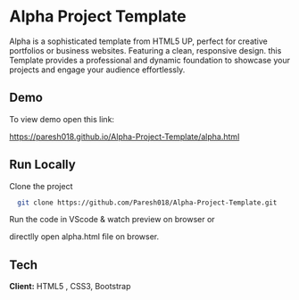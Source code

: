 
# Alpha Project Template

Alpha is a sophisticated template from HTML5 UP, perfect for creative portfolios or business websites. Featuring a clean, responsive design. 
this Template provides a professional and dynamic foundation to showcase your projects and engage your audience effortlessly.


## Demo

To view demo open this link: 

https://paresh018.github.io/Alpha-Project-Template/alpha.html



## Run Locally

Clone the project

```bash
  git clone https://github.com/Paresh018/Alpha-Project-Template.git
```

Run the code in VScode & watch preview on browser
or

directlly open alpha.html file on browser.



## Tech

**Client:** HTML5 , CSS3, Bootstrap
